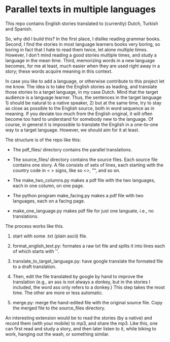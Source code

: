 # Parallel texts in multiple languages


This repo contains English stories translated to (currently) Dutch, Turkish and Spanish.  

So, why did I build this? In the first place, I dislike reading grammar books. Second, I find the stories in most language  learners books very boring,  so boring in fact that I hate to read them twice, let alone multiple times. However, I don't mind reading a good stories multiple times, and study a  language in the mean time. Third, memorizing words in a new language becomes, for me at least, much easier when they are used right away in a story; these words acquire meaning in this context.


In case you like to add a language, or otherwise contribute to this project let me know. The idea is to take the English stories as leading, and translate those stories to a target language, in my case Dutch. Mind that the target audience is a language learner. Thus, the sentences in the target language 1) should be natural to a native speaker, 2) but at the same time, try to stay as close as possible to the English source, both in word sequence as in meaning. If you deviate too much from the English original, it will often become too hard to understand for somebody new to the language. Of course, in general it is impossible to translate the English in a one-to-one way to a target language. However, we should aim for it at least.


The structure is of the repo like this:

- The pdf_files/ directory contains the parallel translations.

- The source_files/ directory contains the source files. Each source file contains one story. A file consists of sets of lines, each starting with the country code in < > signs, like so <<en>>, "<nl>", and so on.

- The make_two_columns.py makes a pdf file with the two languages, each in one column, on one page.

- The python program make_facing.py makes a pdf file with two languages, each on a facing page.

- make_one_language.py makes pdf file for just one languate, i.e., no translations.

The process works like this.

1. start with some .txt (plain ascii) file.

2. format_english_text.py: formates a raw txt file and splits it into lines each of which starts with '<en>'.

2. translate_to_target_language.py: have google translate the formated file to a draft translation. 

3. Then, edit the file translated by google by hand to improve the translation (e.g., an ass is not always a donkey, but in the stories I included, the word ass only refers to a donkey.) This step takes the most time. The other are more or less automatic.

4. merge.py: merge the hand-edited file with the original source file. Copy the merged file to the source_files directory.


An interesting extension would be to read the stories (by a native) and record them (with your mobile) to  mp3, and share the mp3. Like this, one can first read and study a story, and then later listen to it, while biking to work,  hanging out the wash, or something similar.



